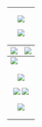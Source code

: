 <!--
MIT License

Copyright (c) 2024 jiadongguo

Permission is hereby granted, free of charge, to any person obtaining a copy
of this software and associated documentation files (the "Software"), to deal
in the Software without restriction, including without limitation the rights
to use, copy, modify, merge, publish, distribute, sublicense, and/or sell
copies of the Software, and to permit persons to whom the Software is
furnished to do so, subject to the following conditions:

The above copyright notice and this permission notice shall be included in all
copies or substantial portions of the Software.

THE SOFTWARE IS PROVIDED "AS IS", WITHOUT WARRANTY OF ANY KIND, EXPRESS OR
IMPLIED, INCLUDING BUT NOT LIMITED TO THE WARRANTIES OF MERCHANTABILITY,
FITNESS FOR A PARTICULAR PURPOSE AND NONINFRINGEMENT. IN NO EVENT SHALL THE
AUTHORS OR COPYRIGHT HOLDERS BE LIABLE FOR ANY CLAIM, DAMAGES OR OTHER
LIABILITY, WHETHER IN AN ACTION OF CONTRACT, TORT OR OTHERWISE, ARISING FROM,
OUT OF OR IN CONNECTION WITH THE SOFTWARE OR THE USE OR OTHER DEALINGS IN THE
SOFTWARE.

ATTENTION:

Source repository: <https://github.com/jiadongguo/jiadongguo>
-->

<table>
    <tr>
        <td colspan="2">
            <p align="center">
                <!-- https://github.com/kyechan99/capsule-render -->
                <img src="https://capsule-render.vercel.app/api?type=waving&color=timeGradient&height=300&&section=header&text=HI%20THERE&fontSize=90&fontAlign=50&fontAlignY=30&desc=I%20am%20guojd!&descAlign=50&descSize=30&descAlignY=60&animation=twinkling" />
            </p>
            <p align="center">
                <!-- https://github.com/DenverCoder1/readme-typing-svg -->
                <img src="https://readme-typing-svg.demolab.com?font=Orbitron&size=25&pause=1000&center=true&vCenter=true&random=false&width=600&lines=Welcome+to+my+GitHub+profile+page!;I+am+super+obsessed+with+programming!" />
            </p>
        </td>
    </tr>
    <tbody>
        <tr>
            <th>
                <!-- https://github.com/anuraghazra/github-readme-stats -->
                <!-- rules: https://github.com/anuraghazra/github-readme-stats/blob/master/src/calculateRank.js -->
                <img src="https://github-readme-stats.vercel.app/api?username=jiadongguo&theme=transparent&show_icons=true&hide_border=true&show=reviews,discussions_started&hide_title=true&hide=contribs&number_format=long&count_private=true" />
            </th>
            <th>
                <!-- https://github.com/DenverCoder1/github-readme-streak-stats -->
                <img src="https://streak-stats.demolab.com?user=jiadongguo&theme=transparent&hide_border=true" />
            </th>
        </tr>
    </tbody>
    <tr>
        <td colspan="2">
            <!-- https://github.com/Ashutosh00710/github-readme-activity-graph -->
            <img src="https://github-readme-activity-graph.vercel.app/graph?username=jiadongguo&theme=github-compact&hide_border=true&area=true&custom_title=Contribution%20Graph" />
        </td>
    </tr>
    <tr>
        <td colspan="2">
            <p align="center">
                <!-- https://github.com/LelouchFR/skill-icons -->
                <img src="https://go-skill-icons.vercel.app/api/icons?i=fortran,py,c,cpp,cmake,md,latex,matlab,octave&titles=true">
            </p>
            <p align="center">
                <!-- https://github.com/badges/shields -->
                <a href="https://github.com/jiadongguo"><img src="https://img.shields.io/badge/-guojd-blue?logo=github" /></a>
                <img src="https://img.shields.io/badge/-gjd0812---blue?logo=wechat" /></a>
            </p>
            <p align="center">
                <!-- https://github.com/kyechan99/capsule-render -->
                <img src="https://capsule-render.vercel.app/api?type=waving&color=timeGradient&height=300&&section=footer&text=THE%20END&fontSize=90&fontAlign=50&fontAlignY=70&desc=Hope%20your%20program%20is%20bug-free!&descAlign=50&descSize=30&descAlignY=40&animation=twinkling" />
            </p>
        </td>
    </tr>
</table>
